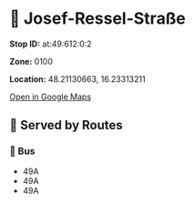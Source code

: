 # 🚉 Josef-Ressel-Straße


**Stop ID:** at:49:612:0:2

**Zone:** 0100

**Location:** 48.21130663, 16.23313211

[Open in Google Maps](https://www.google.com/maps?q=48.21130663,16.23313211)

## 🚆 Served by Routes

### 🚌 Bus
- 49A
- 49A
- 49A